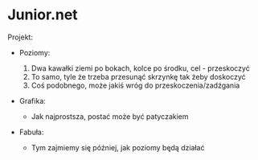 # Junior.net
Projekt:

- Poziomy:
  1) Dwa kawałki ziemi po bokach, kolce po środku, cel - przeskoczyć
  2) To samo, tyle że trzeba przesunąć skrzynkę tak żeby doskoczyć
  3) Coś podobnego, może jakiś wróg do przeskoczenia/zadźgania
  
- Grafika:
    * Jak najprostsza, postać może być patyczakiem
    
- Fabuła:
    * Tym zajmiemy się później, jak poziomy będą działać
